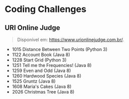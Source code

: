 # Coding Challenges

## URI Online Judge
> Disponível em: https://www.urionlinejudge.com.br/.
* 1015 Distance Between Two Points (Python 3)
* 1122 Account Book (Java 8)
* 1228 Start Grid (Python 3)
* 1251 Tell me the Frequencies! (Java 8)
* 1259 Even and Odd (Java 8)
* 1260 Hardwood Species (Java 8)
* 1525 Gruntz (Java 8)
* 1608 Maria's Cakes (Java 8)
* 2026 Christmas Tree (Java 8)
